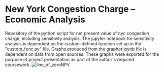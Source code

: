 # New York Congestion Charge – Economic Analysis
Repository of the python script for net present value of nyc congestion charge, including sensitivity analysis. The jupyter notebook for sensitivity analysis is dependent on the custom-defined function set up in the "custom_func.py" file. 
Graphs produced from the grapher.ipynb file is dependent on data from open sources. These graphs were exported for the purpose of project presentation as part of the author's required coursework.
![line_of_zeroNPV](https://user-images.githubusercontent.com/78350303/205378750-921caacc-98d1-46d1-85c8-14b486f40eab.jpg)
